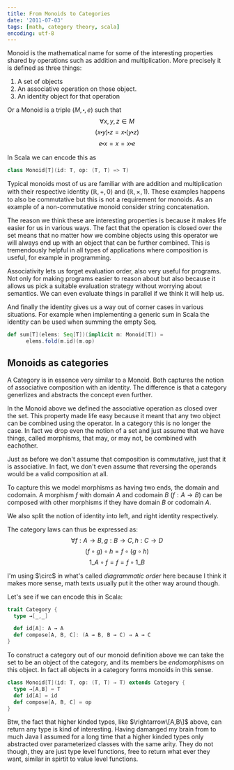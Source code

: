 ```yaml
---
title: From Monoids to Categories
date: '2011-07-03'
tags: [math, category theory, scala]
encoding: utf-8
---
```


Monoid is the mathematical name for some of the interesting properties shared by operations such as addition and multiplication. More precisely it is defined as three things:

1. A set of objects
2. An associative operation on those object.
3. An identity object for that operation

Or a Monoid is a triple $(M,\centerdot,e)$ such that
$$\forall x,y,z \in M$$
$$(x \centerdot y) \centerdot z = x \centerdot (y \centerdot z)$$
$$e \centerdot x = x = x \centerdot e$$

In Scala we can encode this as

```scala
class Monoid[T](id: T, op: (T, T) => T)
```

Typical monoids most of us are familiar with are addition and multiplication with their respective identity $(\mathbb{R},+,0)$ and $(\mathbb{R},\times,1)$. These examples happens to also be commutative but this is not a requirement for monoids. As an example of a non-commutative monoid consider string concatenation.

The reason we think these are interesting properties is because it makes life easier for us in various ways. The fact that the operation is closed over the set means that no matter how we combine objects using this operator we will always end up with an object that can be further combined. This is tremendously helpful in all types of applications where composition is useful, for example in programming.

Associativity lets us forget evaluation order, also very useful for programs. Not only for making programs easier to reason about but also because it allows us pick a suitable evaluation strategy without worrying about semantics. We can even evaluate things in parallel if we think it will help us.

And finally the identity gives us a way out of corner cases in various situations. For example when implementing a generic sum in Scala the identity can be used when summing the empty Seq.

```scala
def sum[T](elems: Seq[T])(implicit m: Monoid[T]) =
      elems.fold(m.id)(m.op)
```


Monoids as categories
---------------------

A Category is in essence very similar to a Monoid. Both captures the notion of associative composition with an identity. The difference is that a category generlizes and abstracts the concept even further.

In the Monoid above we defined the associative operation as closed over the set. This property made life easy because it meant that any two object can be combined using the operator. In a category this is no longer the case. In fact we drop even the notion of a set and just assume that we have things, called morphisms, that may, or may not, be combined with eachother.

Just as before we don't assume that composition is commutative, just that it is associative. In fact, we don't even assume that reversing the operands would
be a valid composition at all.

To capture this we model morphisms as having two ends, the domain and codomain. A morphism $f$ with domain $A$ and codomain $B$ ($f:A\rightarrow B$) can be composed with other morphisms if they have domain $B$ or codomain $A$.

We also split the notion of identity into left, and right identity respectively.

The category laws can thus be expressed as:
  $$\forall f:A\rightarrow B,g:B\rightarrow C,h:C\rightarrow D$$
  $$(f \circ g) \circ h = f \circ (g \circ h)$$
  $$1\_A \circ f = f = f \circ 1\_B$$

<aside>I'm using $\circ$ in what's called <dfn>diagrammatic order</dfn> here because I think it makes more sense, math texts usually put it the other way around though.</aside>

Let's see if we can encode this in Scala:

```scala
trait Category {
  type →[_,_]

  def id[A]: A → A
  def compose[A, B, C]: (A → B, B → C) ⇒ A → C
}
```

To construct a category out of our monoid definition above we can take the set to be an object of the category, and its members be <dfn title="A fancy word for a morphism with the same domain and codomain.">endomorphisms</dfn> on this object. In fact all objects in a category forms monoids in this sense.

```scala
class Monoid[T](id: T, op: (T, T) ⇒ T) extends Category {
  type →[A,B] = T
  def id[A] = id
  def compose[A, B, C] = op
}
```

<aside>
Btw, the fact that higher kinded types, like $\rightarrow\[A,B\]$ above, can return any type is kind of interesting. Having damanged my brain from to much Java I assumed for a long time that a higher kinded types only abstracted over parameterized classes with the same arity. They do not though, they are just type level functions, free to return what ever they want, similar in spirtit to value level functions.</aside>
